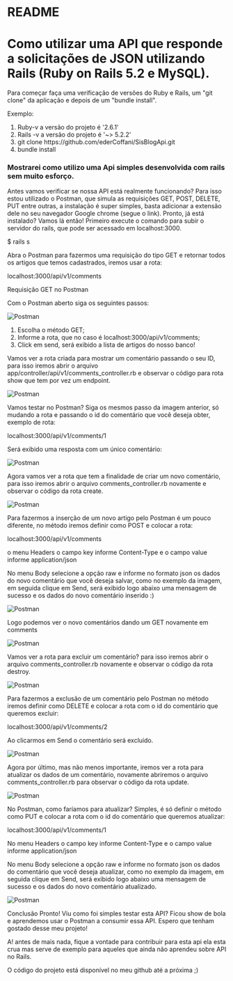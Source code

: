 # README
<h1>Como utilizar uma API que responde a solicitações de JSON utilizando Rails (Ruby on Rails 5.2 e MySQL).</h1>

Para começar faça uma verificação de versões do Ruby e Rails, um "git clone" da aplicação e depois de um "bundle install".

Exemplo:

<ol>
<li>Ruby-v a versão do projeto é '2.6.1'</li>
<li>Rails -v a versão do projeto é '~> 5.2.2'</li>
<li>git clone https://github.com/ederCoffani/SisBlogApi.git</li>
<li>bundle install</li>
</Ol>

<h3>Mostrarei como utilizo uma Api simples desenvolvida com rails sem muito esforço.</h3>

Antes vamos verificar se nossa API está realmente funcionando? Para isso estou utilizado o Postman, que simula as requisições GET, POST, DELETE, PUT entre outras, a instalação é super simples, basta adicionar a extensão dele no seu navegador Google chrome (segue o link). Pronto, já está instalado? Vamos lá então! Primeiro execute o comando para subir o servidor do rails, que pode ser acessado em localhost:3000.

$ rails s

Abra o Postman para fazermos uma requisição do tipo GET e retornar todos os artigos que temos cadastrados, iremos usar a rota:

localhost:3000/api/v1/comments

Requisição GET no Postman

Com o Postman aberto siga os seguintes passos:

![Postman](image/postman.png)

<ol>
<li>Escolha o método GET;</li>
<li>Informe a rota, que no caso é localhost:3000/api/v1/comments;</li>
<li>Click em send, será exibido a lista de artigos do nosso banco!</li>
</Ol>

Vamos ver a rota criada para mostrar um comentário passando o seu ID, para isso iremos abrir o arquivo app/controller/api/v1/comments_controller.rb e observar o código para rota show que tem por vez um endpoint.

![Postman](image/postman_show_comment.png)

Vamos testar no Postman? Siga os mesmos passo da imagem anterior, só mudando a rota e passando o id do comentário que você deseja obter, exemplo de rota:

localhost:3000/api/v1/comments/1

Será exibido uma resposta com um único comentário:

![Postman](image/postman_send_comment.png)

Agora vamos ver a rota que tem a finalidade de criar um novo comentário, para isso iremos abrir o arquivo comments_controller.rb novamente e observar o código da rota create.

![Postman](image/postman_create_comment.png)

Para fazermos a inserção de um novo artigo pelo Postman é um pouco diferente, no método iremos definir como POST e colocar a rota:

localhost:3000/api/v1/comments

o menu Headers o campo key informe Content-Type e o campo value informe application/json

No menu Body selecione a opção raw e informe no formato json os dados do novo comentário que você deseja salvar, como no exemplo da imagem, em seguida clique em Send, será exibido logo abaixo uma mensagem de sucesso e os dados do novo comentário inserido :)

![Postman](image/postman_insert_comment.png)

Logo podemos ver o novo comentários dando um GET novamente em comments

![Postman](image/postman_createnopostman2_comment.png)

Vamos ver a rota para excluir um comentário? para isso iremos abrir o arquivo comments_controller.rb novamente e observar o código da rota destroy.

![Postman](image/postman_destroy_comment.png)

Para fazermos a exclusão de um comentário pelo Postman no método iremos definir como DELETE e colocar a rota com o id do comentário que queremos excluir:

localhost:3000/api/v1/comments/2

Ao clicarmos em Send o comentário será excluído.

![Postman](image/postman_delete_comment.png)

Agora por último, mas não menos importante, iremos ver a rota para atualizar os dados de um comentário, novamente abriremos o arquivo comments_controller.rb para observar o código da rota update.

![Postman](image/postman_atualizar_comment.png)

No Postman, como faríamos para atualizar? Simples, é só definir o método como PUT e colocar a rota com o id do comentário que queremos atualizar:

localhost:3000/api/v1/comments/1

No menu Headers o campo key informe Content-Type e o campo value informe application/json

No menu Body selecione a opção raw e informe no formato json os dados do comentário que você deseja atualizar, como no exemplo da imagem, em seguida clique em Send, será exibido logo abaixo uma mensagem de sucesso e os dados do novo comentário atualizado.

![Postman](image/postman_update_comment.png)

Conclusão
Pronto! Viu como foi simples testar esta API? Ficou show de bola e aprendemos usar o Postman a consumir essa API. Espero que tenham gostado desse meu projeto!

A! antes de mais nada, fique a vontade para contribuir para esta api ela esta crua mas serve de exemplo para aqueles que ainda não aprendeu sobre API no Rails.

O código do projeto está disponível no meu github até a próxima ;)
